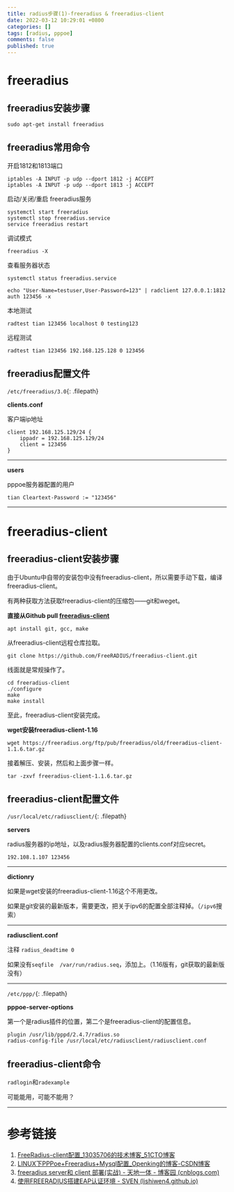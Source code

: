 ```yaml
---
title: radius步骤(1)-freeradius & freeradius-client
date: 2022-03-12 10:29:01 +0800
categories: []
tags: [radius, pppoe]
comments: false
published: true
---
```


# freeradius
## freeradius安装步骤

```shell
sudo apt-get install freeradius
```


## freeradius常用命令
开启1812和1813端口
```shell
iptables -A INPUT -p udp --dport 1812 -j ACCEPT
iptables -A INPUT -p udp --dport 1813 -j ACCEPT
```


启动/关闭/重启 freeradius服务
```shell
systemctl start freeradius
systemctl stop freeradius.service
service freeradius restart
```

调试模式
```shell
freeradius -X
```

查看服务器状态
```shell
systemctl status freeradius.service
```



```shell
echo "User-Name=testuser,User-Password=123" | radclient 127.0.0.1:1812 auth 123456 -x
```

本地测试
```shell
radtest tian 123456 localhost 0 testing123
```


远程测试
```shell
radtest tian 123456 192.168.125.128 0 123456
```



## freeradius配置文件
`/etc/freeradius/3.0`{: .filepath}
 
 **clients.conf**
 
客户端ip地址
```shell
client 192.168.125.129/24 {
	ippadr = 192.168.125.129/24
	client = 123456
}
```

---
**users**

pppoe服务器配置的用户
```shell
tian Cleartext-Password := "123456"
```

---
# freeradius-client

## freeradius-client安装步骤

由于Ubuntu中自带的安装包中没有freeradius-client，所以需要手动下载，编译freeradius-client。

有两种获取方法获取freeradius-client的压缩包——git和weget。


**直接从Github pull [freeradius-client](https://github.com/FreeRADIUS/freeradius-client)**



```shell
apt install git, gcc, make
```

从freeradius-client远程仓库拉取。
```shell
git clone https://github.com/FreeRADIUS/freeradius-client.git
```

线面就是常规操作了。
```shell
cd freeradius-client
./configure
make
make install
```


至此，freeradius-client安装完成。


**wget安装freeradius-client-1.16**
	

```shell
wget https://freeradius.org/ftp/pub/freeradius/old/freeradius-client-1.1.6.tar.gz
```

接着解压、安装，然后和上面步骤一样。

```shell
tar -zxvf freeradius-client-1.1.6.tar.gz
```


## freeradius-client配置文件

`/usr/local/etc/radiusclient/`{: .filepath}

**servers**

radius服务器的ip地址，以及radius服务器配置的clients.conf对应secret。

```shell
192.108.1.107 123456
```

---
**dictionry**

如果是wget安装的freeradius-client-1.16这个不用更改。


如果是git安装的最新版本，需要更改，把关于ipv6的配置全部注释掉。（`/ipv6`搜索）



---

**radiusclient.conf**

注释 `radius_deadtime 0`



如果没有`seqfile  /var/run/radius.seq`，添加上。（1.16版有，git获取的最新版没有）


---
`/etc/ppp/`{: .filepath}

**pppoe-server-options**

第一个是radius插件的位置，第二个是freeradius-client的配置信息。
```shell
plugin /usr/lib/pppd/2.4.7/radius.so
radius-config-file /usr/local/etc/radiusclient/radiusclient.conf 
```




## freeradius-client命令
`radlogin`和`radexample`

可能能用，可能不能用？

---
# 参考链接

1. [FreeRadius-client配置_13035706的技术博客_51CTO博客](https://blog.51cto.com/u_13045706/3832248)
2. [ LINUX下PPPoe+Freeradius+Mysql配置_Openking的博客-CSDN博客](https://blog.csdn.net/Openking/article/details/42561819)
3. [freeradius server和 client 部署(实战) - 天地一体 - 博客园 (cnblogs.com)](https://www.cnblogs.com/qinshizhishi/p/14961964.html)
4. [使用FREERADIUS搭建EAP认证环境 - SVEN (lishiwen4.github.io)](https://lishiwen4.github.io/tool/setup-freeradius-for-eap-auth)
<br>
